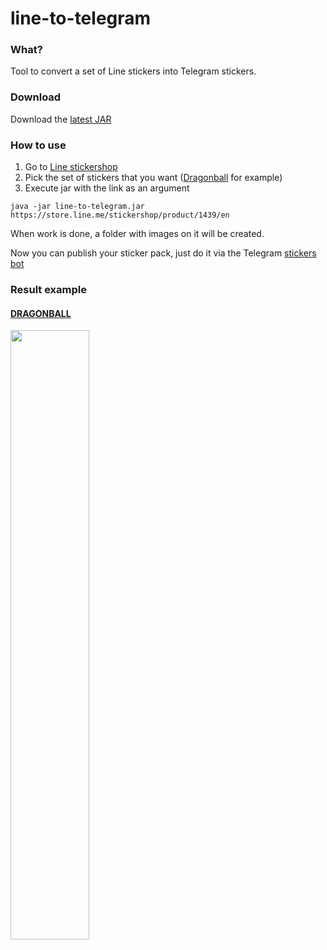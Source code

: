 # line-to-telegram

### What?
Tool to convert a set of Line stickers into Telegram stickers.

### Download
Download the [latest JAR][1]

### How to use
1. Go to [Line stickershop][2]
1. Pick the set of stickers that you want ([Dragonball][3] for example)
1. Execute jar with the link as an argument
```
java -jar line-to-telegram.jar https://store.line.me/stickershop/product/1439/en
```
When work is done, a folder with images on it will be created.

Now you can publish your sticker pack, just do it via the Telegram [stickers bot][5]

### Result example

#### [DRAGONBALL][4]

<img src="https://github.com/kekc42/line-to-telegram/blob/master/Dragonball.PNG?raw=true" width="50%" />

[1]: https://github.com/kekc42/line-to-telegram/releases/download/1.0.0/line-to-telegram.jar
[2]: https://store.line.me/stickershop/showcase/top/en
[3]: https://store.line.me/stickershop/product/1439/en
[4]: https://t.me/addstickers/LineDBStrickers
[5]: https://t.me/Stickers
